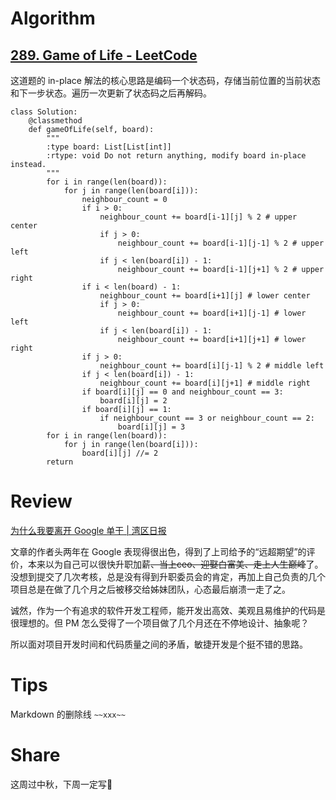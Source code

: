# Algorithm

## [289. Game of Life - LeetCode][1]
[1]: https://leetcode.com/problems/game-of-life/description/

这道题的 in-place 解法的核心思路是编码一个状态码，存储当前位置的当前状态和下一步状态。遍历一次更新了状态码之后再解码。

```Python3
class Solution:
    @classmethod
    def gameOfLife(self, board):
        """
        :type board: List[List[int]]
        :rtype: void Do not return anything, modify board in-place instead.
        """
        for i in range(len(board)):
            for j in range(len(board[i])):
                neighbour_count = 0
                if i > 0:
                    neighbour_count += board[i-1][j] % 2 # upper center
                    if j > 0:
                        neighbour_count += board[i-1][j-1] % 2 # upper left
                    if j < len(board[i]) - 1:
                        neighbour_count += board[i-1][j+1] % 2 # upper right
                if i < len(board) - 1:
                    neighbour_count += board[i+1][j] # lower center
                    if j > 0:
                        neighbour_count += board[i+1][j-1] # lower left
                    if j < len(board[i]) - 1:
                        neighbour_count += board[i+1][j+1] # lower right
                if j > 0:
                    neighbour_count += board[i][j-1] % 2 # middle left
                if j < len(board[i]) - 1:
                    neighbour_count += board[i][j+1] # middle right
                if board[i][j] == 0 and neighbour_count == 3:
                    board[i][j] = 2
                if board[i][j] == 1:
                    if neighbour_count == 3 or neighbour_count == 2:
                        board[i][j] = 3
        for i in range(len(board)):
            for j in range(len(board[i])):
                board[i][j] //= 2
        return
```

# Review

[为什么我要离开 Google 单干 | 湾区日报][2]

[2]: https://wanqu.co/a/6263/%E4%B8%BA%E4%BB%80%E4%B9%88%E6%88%91%E8%A6%81%E7%A6%BB%E5%BC%80-google-%E5%8D%95%E5%B9%B2/

文章的作者头两年在 Google 表现得很出色，得到了上司给予的“远超期望”的评价，本来以为自己可以很快升职加薪~~、当上ceo、迎娶白富美、走上人生巅峰~~了。没想到提交了几次考核，总是没有得到升职委员会的肯定，再加上自己负责的几个项目总是在做了几个月之后被移交给姊妹团队，心态最后崩溃一走了之。

诚然，作为一个有追求的软件开发工程师，能开发出高效、美观且易维护的代码是很理想的。但 PM 怎么受得了一个项目做了几个月还在不停地设计、抽象呢？

所以面对项目开发时间和代码质量之间的矛盾，敏捷开发是个挺不错的思路。

# Tips

Markdown 的删除线 ``` ~~xxx~~ ```

# Share

这周过中秋，下周一定写🤣

